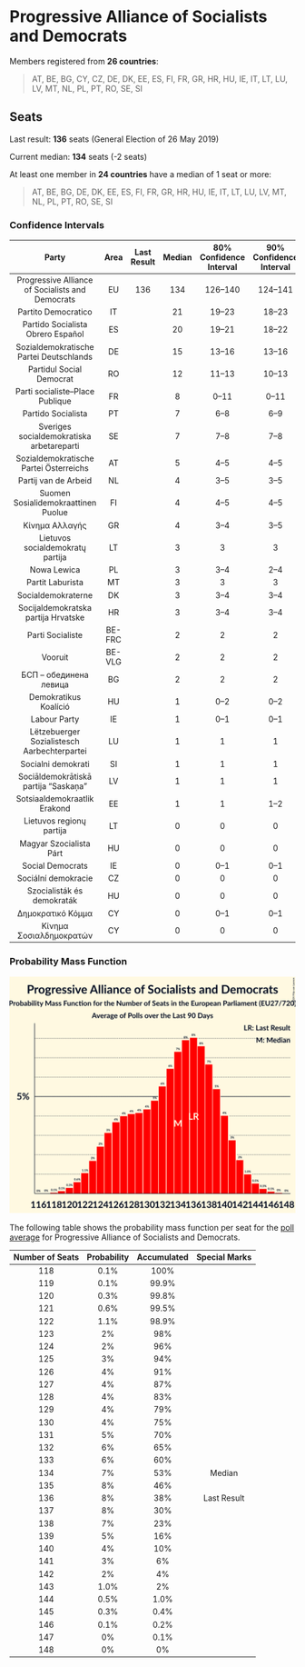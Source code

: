 # Progressive Alliance of Socialists and Democrats

Members registered from **26 countries**:

> AT, BE, BG, CY, CZ, DE, DK, EE, ES, FI, FR, GR, HR, HU, IE, IT, LT, LU, LV, MT, NL, PL, PT, RO, SE, SI

## Seats

Last result: **136** seats (General Election of 26 May 2019)

Current median: **134** seats (-2 seats)

At least one member in **24 countries** have a median of 1 seat or more:

> AT, BE, BG, DE, DK, EE, ES, FI, FR, GR, HR, HU, IE, IT, LT, LU, LV, MT, NL, PL, PT, RO, SE, SI

### Confidence Intervals

| Party | Area | Last Result | Median | 80% Confidence Interval | 90% Confidence Interval | 95% Confidence Interval | 99% Confidence Interval |
|:-----:|:----:|:-----------:|:------:|:-----------------------:|:-----------------------:|:-----------------------:|:-----------------------:|
| Progressive Alliance of Socialists and Democrats | EU | 136 | 134 | 126–140 | 124–141 | 123–142 | 120–144 |
| Partito Democratico | IT | | 21 | 19–23 | 18–23 | 18–24 | 17–24 |
| Partido Socialista Obrero Español | ES | | 20 | 19–21 | 18–22 | 18–22 | 17–23 |
| Sozialdemokratische Partei Deutschlands | DE | | 15 | 13–16 | 13–16 | 12–17 | 12–18 |
| Partidul Social Democrat | RO | | 12 | 11–13 | 10–13 | 10–14 | 10–14 |
| Parti socialiste–Place Publique | FR | | 8 | 0–11 | 0–11 | 0–11 | 0–12 |
| Partido Socialista | PT | | 7 | 6–8 | 6–9 | 6–9 | 6–9 |
| Sveriges socialdemokratiska arbetareparti | SE | | 7 | 7–8 | 7–8 | 7–8 | 6–8 |
| Sozialdemokratische Partei Österreichs | AT | | 5 | 4–5 | 4–5 | 4–5 | 4–5 |
| Partij van de Arbeid | NL | | 4 | 3–5 | 3–5 | 3–5 | 2–5 |
| Suomen Sosialidemokraattinen Puolue | FI | | 4 | 4–5 | 4–5 | 4–5 | 4–5 |
| Κίνημα Αλλαγής | GR | | 4 | 3–4 | 3–5 | 3–5 | 3–5 |
| Lietuvos socialdemokratų partija | LT | | 3 | 3 | 3 | 3 | 3 |
| Nowa Lewica | PL | | 3 | 3–4 | 2–4 | 2–4 | 0–4 |
| Partit Laburista | MT | | 3 | 3 | 3 | 3 | 2–3 |
| Socialdemokraterne | DK | | 3 | 3–4 | 3–4 | 3–4 | 3–4 |
| Socijaldemokratska partija Hrvatske | HR | | 3 | 3–4 | 3–4 | 3–4 | 3–4 |
| Parti Socialiste | BE-FRC | | 2 | 2 | 2 | 2 | 2 |
| Vooruit | BE-VLG | | 2 | 2 | 2 | 2 | 1–3 |
| БСП – обединена левица | BG | | 2 | 2 | 2 | 2 | 2 |
| Demokratikus Koalíció | HU | | 1 | 0–2 | 0–2 | 0–2 | 0–2 |
| Labour Party | IE | | 1 | 0–1 | 0–1 | 0–1 | 0–1 |
| Lëtzebuerger Sozialistesch Aarbechterpartei | LU | | 1 | 1 | 1 | 1 | 1 |
| Socialni demokrati | SI | | 1 | 1 | 1 | 0–1 | 0–1 |
| Sociāldemokrātiskā partija “Saskaņa” | LV | | 1 | 1 | 1 | 1 | 1 |
| Sotsiaaldemokraatlik Erakond | EE | | 1 | 1 | 1–2 | 1–2 | 1–2 |
| Lietuvos regionų partija | LT | | 0 | 0 | 0 | 0 | 0 |
| Magyar Szocialista Párt | HU | | 0 | 0 | 0 | 0 | 0 |
| Social Democrats | IE | | 0 | 0–1 | 0–1 | 0–1 | 0–2 |
| Sociální demokracie | CZ | | 0 | 0 | 0 | 0 | 0 |
| Szocialisták és demokraták | HU | | 0 | 0 | 0 | 0 | 0 |
| Δημοκρατικό Κόμμα | CY | | 0 | 0–1 | 0–1 | 0–1 | 0–1 |
| Κίνημα Σοσιαλδημοκρατών | CY | | 0 | 0 | 0 | 0 | 0 |

### Probability Mass Function

![Graph with seats probability mass function not yet produced](average-2024-11-30-seats-pmf-progressiveallianceofsocialistsanddemocrats.png "Seats Probability Mass Function")

The following table shows the probability mass function per seat for the [poll average](average-2024-11-30.html) for Progressive Alliance of Socialists and Democrats.

| Number of Seats | Probability | Accumulated | Special Marks |
|:---------------:|:-----------:|:-----------:|:-------------:|
| 118 | 0.1% | 100% |  |
| 119 | 0.1% | 99.9% |  |
| 120 | 0.3% | 99.8% |  |
| 121 | 0.6% | 99.5% |  |
| 122 | 1.1% | 98.9% |  |
| 123 | 2% | 98% |  |
| 124 | 2% | 96% |  |
| 125 | 3% | 94% |  |
| 126 | 4% | 91% |  |
| 127 | 4% | 87% |  |
| 128 | 4% | 83% |  |
| 129 | 4% | 79% |  |
| 130 | 4% | 75% |  |
| 131 | 5% | 70% |  |
| 132 | 6% | 65% |  |
| 133 | 6% | 60% |  |
| 134 | 7% | 53% | Median |
| 135 | 8% | 46% |  |
| 136 | 8% | 38% | Last Result |
| 137 | 8% | 30% |  |
| 138 | 7% | 23% |  |
| 139 | 5% | 16% |  |
| 140 | 4% | 10% |  |
| 141 | 3% | 6% |  |
| 142 | 2% | 4% |  |
| 143 | 1.0% | 2% |  |
| 144 | 0.5% | 1.0% |  |
| 145 | 0.3% | 0.4% |  |
| 146 | 0.1% | 0.2% |  |
| 147 | 0% | 0.1% |  |
| 148 | 0% | 0% |  |


